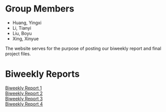 # Group Members

- Huang, Yingxi
- Li, Tianyi
- Liu, Boyu
- Xing, Xinyue


The website serves for the purpose of posting our biweekly report and final project files. 


# Biweekly Reports
[Biweekly Report 1]()<br>
[Biweekly Report 2]()<br>
[Biweekly Report 3]()<br>
[Biweekly Report 4]()<br>
